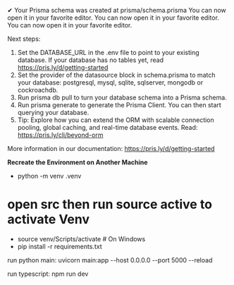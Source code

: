 
✔ Your Prisma schema was created at prisma/schema.prisma
  You can now open it in your favorite editor.
  You can now open it in your favorite editor.
  You can now open it in your favorite editor.

Next steps:
1. Set the DATABASE_URL in the .env file to point to your existing database. If your database has no tables yet, read https://pris.ly/d/getting-started     
2. Set the provider of the datasource block in schema.prisma to match your database: postgresql, mysql, sqlite, sqlserver, mongodb or cockroachdb.
3. Run prisma db pull to turn your database schema into a Prisma schema.
4. Run prisma generate to generate the Prisma Client. You can then start querying your database.
5. Tip: Explore how you can extend the ORM with scalable connection pooling, global caching, and real-time database events. Read: https://pris.ly/cli/beyond-orm

More information in our documentation:
https://pris.ly/d/getting-started


**Recreate the Environment on Another Machine**

- python -m venv .venv
# open src then run source active to activate Venv
- source venv/Scripts/activate  # On Windows
- pip install -r requirements.txt

run python main:
uvicorn main:app --host 0.0.0.0 --port 5000 --reload

run typescript:
npm run dev 
